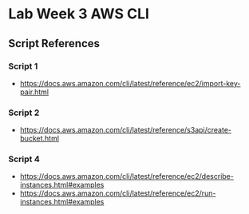 # Lab Week 3 AWS CLI

## Script References
### Script 1
- https://docs.aws.amazon.com/cli/latest/reference/ec2/import-key-pair.html

### Script 2
- https://docs.aws.amazon.com/cli/latest/reference/s3api/create-bucket.html

### Script 4
- https://docs.aws.amazon.com/cli/latest/reference/ec2/describe-instances.html#examples
- https://docs.aws.amazon.com/cli/latest/reference/ec2/run-instances.html#examples
